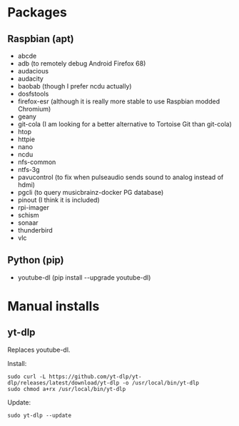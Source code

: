 Packages
========

Raspbian (apt)
--------

- abcde
- adb (to remotely debug Android Firefox 68)
- audacious
- audacity
- baobab (though I prefer ncdu actually)
- dosfstools
- firefox-esr (although it is really more stable to use Raspbian modded Chromium)
- geany
- git-cola (I am looking for a better alternative to Tortoise Git than git-cola)
- htop
- httpie
- nano
- ncdu
- nfs-common
- ntfs-3g
- pavucontrol (to fix when pulseaudio sends sound to analog instead of hdmi)
- pgcli (to query musicbrainz-docker PG database)
- pinout (I think it is included)
- rpi-imager
- schism
- sonaar
- thunderbird
- vlc

Python (pip)
------

- youtube-dl (pip install --upgrade youtube-dl)


Manual installs
===============

yt-dlp
------

Replaces youtube-dl.

Install:

    sudo curl -L https://github.com/yt-dlp/yt-dlp/releases/latest/download/yt-dlp -o /usr/local/bin/yt-dlp
    sudo chmod a+rx /usr/local/bin/yt-dlp

Update:

    sudo yt-dlp --update
